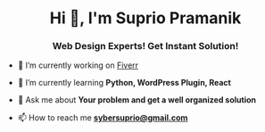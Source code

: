 <h1 align="center">Hi 👋, I'm Suprio Pramanik</h1>
<h3 align="center">Web Design Experts! Get Instant Solution!</h3>

- 🔭 I’m currently working on [Fiverr](https://www.fiverr.com/suprio_pramanik?up_rollout=true)

- 🌱 I’m currently learning **Python, WordPress Plugin, React**

- 💬 Ask me about **Your problem and get a well organized solution**

- 📫 How to reach me **sybersuprio@gmail.com**
